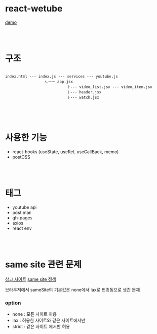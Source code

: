 # react-wetube

[demo](https://peacepiece7.github.io/react-wetube/)

<br>
<br>

# 구조

```

index.html --- index.js --- services --- youtube.js
                  ㄴㅡㅡ app.jsx
                            ㅏ--- video_list.jsx --- video_item.jsx
                            ㅏ--- header.jsx
                            ㅏ--- watch.jsx
                  
```

<br>
<br>

# 사용한 기능

- react-hooks (useState, useRef, useCallBack, memo)
- postCSS

<br>
<br>

# 태그

- youtube api
- post man
- gh-pages
- axios
- react env

<br>
<br>


# same site 관련 문제

[참고 사이트](https://darrengwon.tistory.com/647)
[same site 정책](https://www.hahwul.com/2020/01/18/samesite-lax/)

브라우저에서 sameSite의 기본값은 none에서 lax로 변경됨으로 생긴 문제

### option
- none : 모든 사이트 허용
- lax : 허용한 사이트와 같은 사이트에서만
- strict : 같은 사이트 에서만 허용
